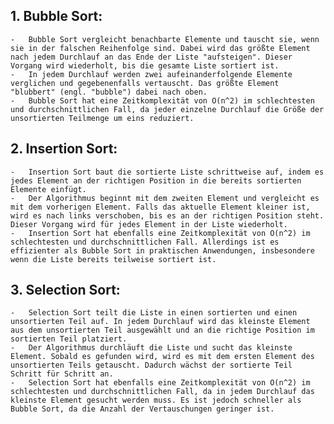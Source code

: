 ## 1.  Bubble Sort:
    
    -   Bubble Sort vergleicht benachbarte Elemente und tauscht sie, wenn sie in der falschen Reihenfolge sind. Dabei wird das größte Element nach jedem Durchlauf an das Ende der Liste "aufsteigen". Dieser Vorgang wird wiederholt, bis die gesamte Liste sortiert ist.
    -   In jedem Durchlauf werden zwei aufeinanderfolgende Elemente verglichen und gegebenenfalls vertauscht. Das größte Element "blubbert" (engl. "bubble") dabei nach oben.
    -   Bubble Sort hat eine Zeitkomplexität von O(n^2) im schlechtesten und durchschnittlichen Fall, da jeder einzelne Durchlauf die Größe der unsortierten Teilmenge um eins reduziert.
## 2.  Insertion Sort:
    
    -   Insertion Sort baut die sortierte Liste schrittweise auf, indem es jedes Element an der richtigen Position in die bereits sortierten Elemente einfügt.
    -   Der Algorithmus beginnt mit dem zweiten Element und vergleicht es mit dem vorherigen Element. Falls das aktuelle Element kleiner ist, wird es nach links verschoben, bis es an der richtigen Position steht. Dieser Vorgang wird für jedes Element in der Liste wiederholt.
    -   Insertion Sort hat ebenfalls eine Zeitkomplexität von O(n^2) im schlechtesten und durchschnittlichen Fall. Allerdings ist es effizienter als Bubble Sort in praktischen Anwendungen, insbesondere wenn die Liste bereits teilweise sortiert ist.
## 3.  Selection Sort:
    
    -   Selection Sort teilt die Liste in einen sortierten und einen unsortierten Teil auf. In jedem Durchlauf wird das kleinste Element aus dem unsortierten Teil ausgewählt und an die richtige Position im sortierten Teil platziert.
    -   Der Algorithmus durchläuft die Liste und sucht das kleinste Element. Sobald es gefunden wird, wird es mit dem ersten Element des unsortierten Teils getauscht. Dadurch wächst der sortierte Teil Schritt für Schritt an.
    -   Selection Sort hat ebenfalls eine Zeitkomplexität von O(n^2) im schlechtesten und durchschnittlichen Fall, da in jedem Durchlauf das kleinste Element gesucht werden muss. Es ist jedoch schneller als Bubble Sort, da die Anzahl der Vertauschungen geringer ist.
